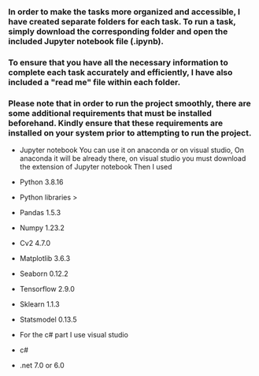 ### In order to make the tasks more organized and accessible, I have created separate folders for each task. To run a task, simply download the corresponding folder and open the included Jupyter notebook file (.ipynb).

### To ensure that you have all the necessary information to complete each task accurately and efficiently, I have also included a "read me" file within each folder.

### Please note that in order to run the project smoothly, there are some additional requirements that must be installed beforehand. Kindly ensure that these requirements are installed on your system prior to attempting to run the project.

- Jupyter notebook You can use it on anaconda or on visual studio, On anaconda it will be already there, on visual studio you must download the extension of Jupyter notebook
Then I used 
- Python 3.8.16
- Python libraries >
- Pandas 1.5.3
- Numpy 1.23.2
- Cv2 4.7.0
- Matplotlib 3.6.3
- Seaborn 0.12.2
- Tensorflow  2.9.0
- Sklearn 1.1.3
- Statsmodel 0.13.5

- For the c# part I use visual studio 
- c#
- .net 7.0 or 6.0



